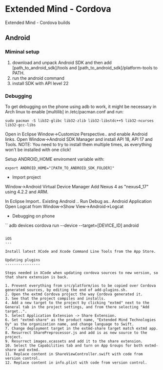 Extended Mind - Cordova
========================

Extended Mind - Cordova builds

Android
-------

### Miminal setup

1. download and unpack Android SDK and then add [path_to_android_sdk]/tools and [path_to_android_sdk]/platform-tools to PATH.
2. run the android command
3. install SDK with API level 22

### Debugging

To get debugging on the phone using adb to work, it might be necessary in Arch linux to enable [multilib] in /etc/pacman.conf and run:

```
sudo pacman -S lib32-glibc lib32-zlib lib32-libstdc++5 lib32-ncurses lib32-gcc-libs
```

Open in Eclipse Window->Customize Perspective.. and enable Android links.
Open Window->Android SDK Manager and install API 18, API 17 and Tools.
NOTE: You need to try to install them multiple times, as everything won't be installed with one click!

Setup ANDROID_HOME enviroment variable with:
```
export ANDROID_HOME="[PATH_TO_ANDROID_SDK_FOLDER]"
```

* Import project

Window->Android Virtual Device Manager
Add Nexus 4 as "nexus4_17" using 4.2.2 and ARM.

In Eclipse Import.. Existing Android ..
Run Debug as.. Android Application
Open Logcat from Window->Show View->Android->Logcat

* Debugging on phone

``
adb devices
cordova run --device --target=[DEVICE_ID] android
```

iOS
---

Install latest XCode and Xcode Command Line Tools from the App Store.

Updating plugins
----------------

Steps needed in XCode when updating cordova sources to new version, so that share extension is back.

1. Prevent everything from src/platform/ios to be copied over Cordova generated sources, by editing the end of add-plugins.sh.
2. Open the extmd Cordova project the way Cordova generated it.
3. See that the project compiles and installs.
4. Add a new target to the project by clicking "extmd" next to the General tab in the project settings, and from there selecting "Add target..".
5. Select Application Extension -> Share Extension.
6. Set "extmd-share" as the product name, "Extended Mind Technologies Oy" as the organization name, and change language to Swift.
7. Change deployment target in the extmd-share target match extmd app.
8. Resurrect SharePreprocessor.js and add is as new source to the project.
9. Resurrect images.xcassets and add it to the share extension.
10. Select the Capabilities tab and turn on App Groups for both extmd-share and extmd.
11. Replace content in ShareViewController.swift with code from version control.
12. Replace content in info.plist with code from version control.

